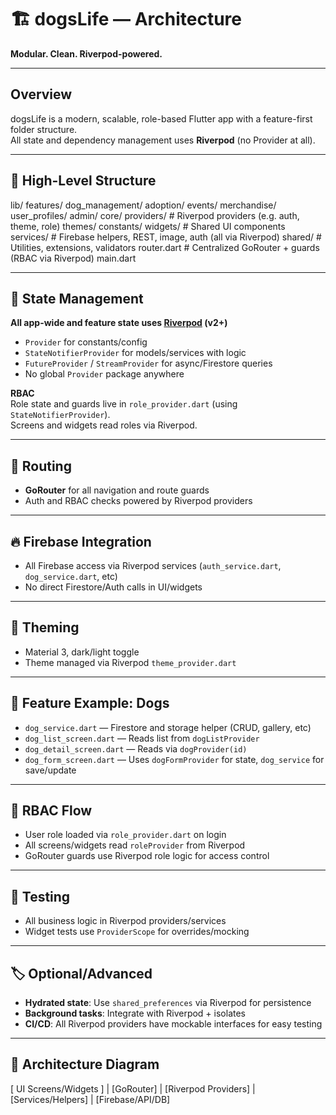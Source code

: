 # 🏗 dogsLife — Architecture

**Modular. Clean. Riverpod-powered.**

---

## Overview

dogsLife is a modern, scalable, role-based Flutter app with a feature-first folder structure.  
All state and dependency management uses **Riverpod** (no Provider at all).

---

## 🌳 High-Level Structure

lib/
features/
dog_management/
adoption/
events/
merchandise/
user_profiles/
admin/
core/
providers/ # Riverpod providers (e.g. auth, theme, role)
themes/
constants/
widgets/ # Shared UI components
services/ # Firebase helpers, REST, image, auth (all via Riverpod)
shared/ # Utilities, extensions, validators
router.dart # Centralized GoRouter + guards (RBAC via Riverpod)
main.dart

---

## 🔗 State Management

**All app-wide and feature state uses [Riverpod](https://riverpod.dev/) (v2+)**

- `Provider` for constants/config
- `StateNotifierProvider` for models/services with logic
- `FutureProvider` / `StreamProvider` for async/Firestore queries
- No global `Provider` package anywhere

**RBAC**  
Role state and guards live in `role_provider.dart` (using `StateNotifierProvider`).  
Screens and widgets read roles via Riverpod.

---

## 🔄 Routing

- **GoRouter** for all navigation and route guards
- Auth and RBAC checks powered by Riverpod providers

---

## 🔥 Firebase Integration

- All Firebase access via Riverpod services (`auth_service.dart`, `dog_service.dart`, etc)
- No direct Firestore/Auth calls in UI/widgets

---

## 📱 Theming

- Material 3, dark/light toggle
- Theme managed via Riverpod `theme_provider.dart`

---

## 🧩 Feature Example: Dogs

- `dog_service.dart` — Firestore and storage helper (CRUD, gallery, etc)
- `dog_list_screen.dart` — Reads list from `dogListProvider`
- `dog_detail_screen.dart` — Reads via `dogProvider(id)`
- `dog_form_screen.dart` — Uses `dogFormProvider` for state, `dog_service` for save/update

---

## 🔐 RBAC Flow

- User role loaded via `role_provider.dart` on login
- All screens/widgets read `roleProvider` from Riverpod
- GoRouter guards use Riverpod role logic for access control

---

## 🔬 Testing

- All business logic in Riverpod providers/services
- Widget tests use `ProviderScope` for overrides/mocking

---

## 🏷️ Optional/Advanced

- **Hydrated state**: Use `shared_preferences` via Riverpod for persistence
- **Background tasks**: Integrate with Riverpod + isolates
- **CI/CD**: All Riverpod providers have mockable interfaces for easy testing

---

## 📐 Architecture Diagram

[ UI Screens/Widgets ]
|
[GoRouter]
|
[Riverpod Providers]
|
[Services/Helpers]
|
[Firebase/API/DB]
